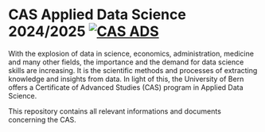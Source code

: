 # CAS Applied Data Science 2024/2025 [![CAS ADS](https://img.shields.io/badge/CAS-ADS-blue)](https://www.unibe.ch/continuing_education_programs/cas_in_applied_data_science/index_eng.html)
With the explosion of data in science, economics, administration, medicine and many other fields, the importance and the demand for data science skills are increasing. 
It is the scientific methods and processes of extracting knowledge and insights from data. 
In light of this, the University of Bern offers a Certificate of Advanced Studies (CAS) program in Applied Data Science.

This repository contains all relevant informations and documents concerning the CAS.


